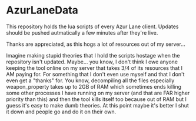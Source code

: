 # AzurLaneData

This repository holds the lua scripts of every Azur Lane client. Updates should be pushed autmatically a few minutes after they're live. 

Thanks are appreciated, as this hogs a lot of resources out of my server... 

Imagine making stupid theories that I hold the scripts hostage when the repository isn't updated. Maybe... you know, I don't think I owe anyone keeping the tool online on my server that takes 3/4 of its resources that I AM paying for. For something that I don't even use myself and that I don't even get a "thanks" for. You know, decompiling all the files especially weapon_property takes up to 2GB of RAM which sometimes ends killing some other processes I have running on my server (and that are FAR higher priority than this) and then the tool kills itself too because out of RAM but I guess it's easy to make dumb theories. At this point maybe it's better I shut it down and people go and do it on their own.
